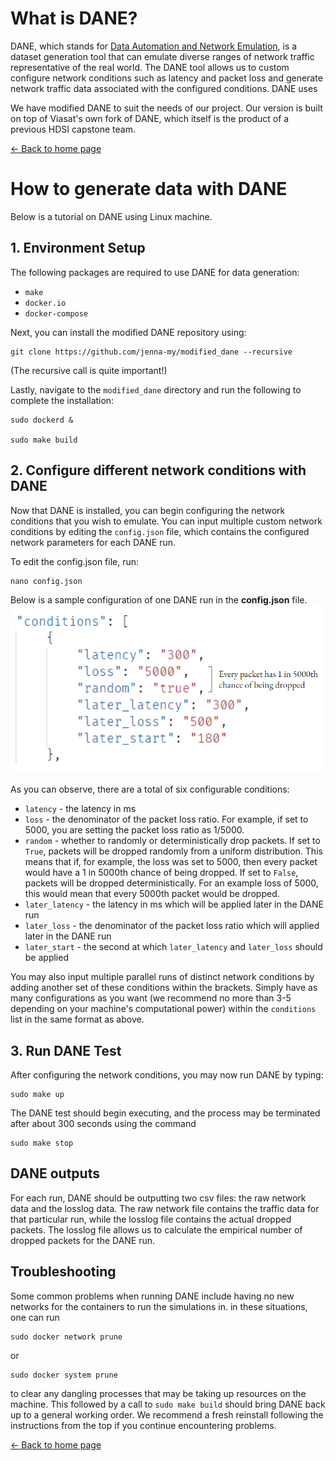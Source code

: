# What is DANE?
DANE, which stands for [Data Automation and Network Emulation](https://github.com/jenna-my/modified_dane), is a dataset generation tool that can emulate diverse ranges of network traffic representative of the real world. The DANE tool allows us to custom configure network conditions such as latency and packet loss and generate network traffic data associated with the configured conditions. DANE uses 

We have modified DANE to suit the needs of our project. Our version is built on top of Viasat's own fork of DANE, which itself is the product of a previous HDSI capstone team.

[<- Back to home page](index.md)
# How to generate data with DANE
Below is a tutorial on DANE using Linux machine.

## 1. Environment Setup
The following packages are required to use DANE for data generation:
* `make`
* `docker.io`
* `docker-compose`  

Next, you can install the modified DANE repository using:  
```
git clone https://github.com/jenna-my/modified_dane --recursive
```

(The recursive call is quite important!)

Lastly, navigate to the `modified_dane` directory and run the following to complete the installation:
```
sudo dockerd &

sudo make build
```

## 2. Configure different network conditions with DANE
Now that DANE is installed, you can begin configuring the network conditions that you wish to emulate. You can input multiple custom network conditions by editing the `config.json` file, which contains the configured network parameters for each DANE run.

To edit the config.json file, run:
```
nano config.json
```

Below is a sample configuration of one DANE run in the **config.json** file.
<img src="images/config.PNG" alt="config.json" width="600"/>

As you can observe, there are a total of six configurable conditions:
* `latency` - the latency in ms
* `loss` - the denominator of the packet loss ratio. For example, if set to 5000, you are setting the packet loss ratio as 1/5000.
* `random` - whether to randomly or deterministically drop packets. If set to `True`, packets will be dropped randomly from a uniform distribution. This means that if, for example, the loss was set to 5000, then every packet would have a 1 in 5000th chance of being dropped. If set to `False`, packets will be dropped deterministically. For an example loss of 5000, this would mean that every 5000th packet would be dropped.
* `later_latency` - the latency in ms which will be applied later in the DANE run
* `later_loss` - the denominator of the packet loss ratio which will applied later in the DANE run
* `later_start` - the second at which `later_latency` and `later_loss` should be applied

You may also input multiple parallel runs of distinct network conditions by adding another set of these conditions within the brackets. Simply have as many configurations as you want (we recommend no more than 3-5 depending on your machine's computational power) within the `conditions` list in the same format as above.

## 3. Run DANE Test
After configuring the network conditions, you may now run DANE by typing:
```
sudo make up
```
The DANE test should begin executing, and the process may be terminated after about 300 seconds using the command
```
sudo make stop
```

## DANE outputs
For each run, DANE should be outputting two csv files: the raw network data and the losslog data. The raw network file contains the traffic data for that particular run, while the losslog file contains the actual dropped packets. The losslog file allows us to calculate the empirical number of dropped packets for the DANE run. 

## Troubleshooting
Some common problems when running DANE include having no new networks for the containers to run the simulations in. in these situations, one can run 
```
sudo docker network prune
```
or
```
sudo docker system prune
```
to clear any dangling processes that may be taking up resources on the machine. This followed by a call to `sudo make build` should bring DANE back up to a general working order. We recommend a fresh reinstall following the instructions from the top if you continue encountering problems.

[<- Back to home page](index.md)
